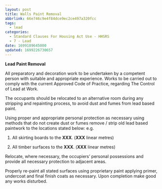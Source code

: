 ```yaml
---
layout: post
title: Walls Paint Removal
abbrlink: 66e746c9e4f84dce9ec2ce497a320fcc
tags:
  - lead
categories:
  - Standard Clauses For Housing Act Use - HHSRS
  - 7 - Lead
date: 1699189645000
updated: 1699226730657
---
```


**Lead Paint Removal**

All preparatory and decoration work to be undertaken by a competent person with suitable and appropriate experience. Works to be carried out to comply with the current Approved Code of Practice, regarding The Control of Lead at Work.

The occupants should be relocated to an alternative room during any stripping and repainting process, to avoid dust and fumes from lead based paint.

Using proper and appropriate personal protection as necessary using methods that do not create dust or fumes remove / strip old lead based paintwork to the locations stated below: e.g.

1. All skirting boards to the **XXX**. (**XXX** linear metres)

2. All timber surfaces to the **XXX**. (**XXX** linear metres)

Relocate, where necessary, the occupiers’ personal possessions and provide all necessary protection to adjacent areas.

Properly re-paint all stated surfaces using proprietary paint applying primer, undercoat and final finish coats as necessary. Upon completion make good any works disturbed.
